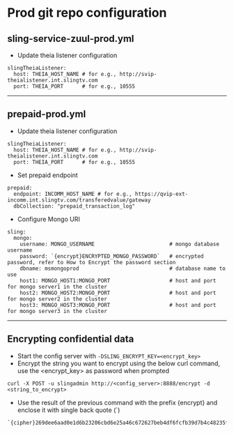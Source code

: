 # Prod git repo configuration

## sling-service-zuul-prod.yml

- Update theia listener configuration
```
slingTheiaListener:
  host: THEIA_HOST_NAME # for e.g., http://svip-theialistener.int.slingtv.com
  port: THEIA_PORT      # for e.g., 10555
```
***

## prepaid-prod.yml
- Update theia listener configuration
```
slingTheiaListener:
  host: THEIA_HOST_NAME # for e.g., http://svip-theialistener.int.slingtv.com
  port: THEIA_PORT      # for e.g., 10555
```

- Set prepaid endpoint
```
prepaid:
  endpoint: INCOMM_HOST_NAME # for e.g., https://qvip-ext-incomm.int.slingtv.com/transferedvalue/gateway
  dbCollection: "prepaid_transaction_log"
```

- Configure Mongo URI
```
sling:
  mongo:
    username: MONGO_USERNAME                        # mongo database username
    password: `{encrypt}ENCRYPTED_MONGO_PASSWORD`   # encrypted password, refer to How to Encrypt the password section
    dbname: msmongoprod                             # database name to use
    host1: MONGO_HOST1:MONGO_PORT                   # host and port for mongo server1 in the cluster
    host2: MONGO_HOST2:MONGO_PORT                   # host and port for mongo server2 in the cluster
    host3: MONGO_HOST3:MONGO_PORT                   # host and port for mongo server3 in the cluster
```
***

## Encrypting confidential data
- Start the config server with `-DSLING_ENCRYPT_KEY=<encrypt_key>`
- Encrypt the string you want to encrypt using the below curl command, use the <encrypt_key> as password when prompted
```
curl -X POST -u slingadmin http://<config_server>:8888/encrypt -d <string_to_encrypt>
```
- Use the result of the previous command with the prefix {encrypt} and enclose it with single back quote (`)
```
`{cipher}269dee6aad0e1d6b23206cbd6e25a46c672627beb4df6fcfb39d7b4c48235f89`
```

